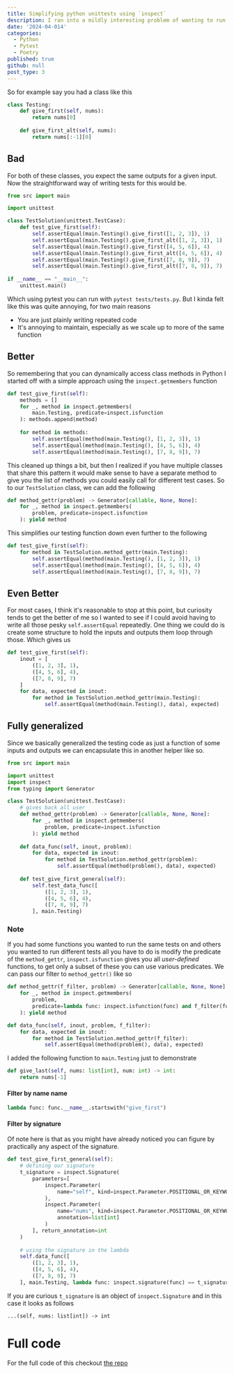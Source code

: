 ```yaml
---
title: Simplifying python unittests using `inspect`
description: I ran into a mildly interesting problem of wanting to run the same unit tests on multiple functions of a class without having to call each function individually, this is a short writeup of how I solved this problem and in the process found a nice way to only have to write a minimal number of tests
date: '2024-04-014'
categories:
  - Python
  - Pytest
  - Poetry
published: true
github: null
post_type: 3
---
```


So for example say you had a class like this
```python 
class Testing: 
    def give_first(self, nums): 
        return nums[0]
    
    def give_first_alt(self, nums): 
        return nums[:-1][0]
```
## Bad 
For both of these classes, you expect the same outputs for a given input. Now the straightforward way of writing tests for this would be.
```python 
from src import main

import unittest

class TestSolution(unittest.TestCase): 
    def test_give_first(self): 
        self.assertEqual(main.Testing().give_first([1, 2, 3]), 1)
        self.assertEqual(main.Testing().give_first_alt([1, 2, 3]), 1)
        self.assertEqual(main.Testing().give_first([4, 5, 6]), 4)
        self.assertEqual(main.Testing().give_first_alt([4, 5, 6]), 4)
        self.assertEqual(main.Testing().give_first([7, 8, 9]), 7)
        self.assertEqual(main.Testing().give_first_alt([7, 8, 9]), 7)
        
if __name__ == "__main__": 
    unittest.main()
```
Which using pytest you can run with `pytest tests/tests.py`. But I kinda felt like this was quite annoying, for two main reasons 
- You are just plainly writing repeated code 
- It's annoying to maintain, especially as we scale up to more of the same function 

## Better

So remembering that you can dynamically access class methods in Python I started off with a simple approach using the `inspect.getmembers` function 
```python
def test_give_first(self): 
    methods = []
    for _, method in inspect.getmembers(
        main.Testing, predicate=inspect.isfunction
    ): methods.append(method)
    
    for method in methods: 
        self.assertEqual(method(main.Testing(), [1, 2, 3]), 1)
        self.assertEqual(method(main.Testing(), [4, 5, 6]), 4)
        self.assertEqual(method(main.Testing(), [7, 8, 9]), 7)
```

This cleaned up things a bit, but then I realized if you have multiple classes that share this pattern it would make sense to have a separate method to give you the list of methods you could easily call for different test cases. So to our `TestSolution` class, we can add the following
```python
def method_gettr(problem) -> Generator[callable, None, None]: 
    for _, method in inspect.getmembers(
        problem, predicate=inspect.isfunction
    ): yield method
```

This simplifies our testing function down even further to the following 
```python
def test_give_first(self): 
    for method in TestSolution.method_gettr(main.Testing): 
        self.assertEqual(method(main.Testing(), [1, 2, 3]), 1)
        self.assertEqual(method(main.Testing(), [4, 5, 6]), 4)
        self.assertEqual(method(main.Testing(), [7, 8, 9]), 7)
```

## Even Better
For most cases, I think it's reasonable to stop at this point, but curiosity tends to get the better of me so I wanted to see if I could avoid having to write all those pesky `self.assertEqual` repeatedly. One thing we could do is create some structure to hold the inputs and outputs them loop through those. Which gives us 
```python 
def test_give_first(self):
    inout = [
        ([1, 2, 3], 1),
        ([4, 5, 6], 4),
        ([7, 8, 9], 7)
    ]
    for data, expected in inout: 
        for method in TestSolution.method_gettr(main.Testing): 
            self.assertEqual(method(main.Testing(), data), expected)
```

## Fully generalized
Since we basically generalized the testing code as just a function of some inputs and outputs we can encapsulate this in another helper like so.
```python 
from src import main

import unittest
import inspect
from typing import Generator

class TestSolution(unittest.TestCase): 
    # gives back all user 
    def method_gettr(problem) -> Generator[callable, None, None]: 
        for _, method in inspect.getmembers(
            problem, predicate=inspect.isfunction
        ): yield method
        
    def data_func(self, inout, problem): 
        for data, expected in inout:
            for method in TestSolution.method_gettr(problem): 
                self.assertEqual(method(problem(), data), expected)
        
    def test_give_first_general(self):
        self.test_data_func([
            ([1, 2, 3], 1),
            ([4, 5, 6], 4),
            ([7, 8, 9], 7)
        ], main.Testing)
```

### Note 

If you had some functions you wanted to run the same tests on and others you wanted to run different tests all you have to do is modify the predicate of the `method_gettr`, `inspect.isfunction` gives you all *user-defined* functions, to get only a subset of these you can use various predicates. We can pass our filter to `method_gettr()` like so 

```python 
def method_gettr(f_filter, problem) -> Generator[callable, None, None]: 
    for _, method in inspect.getmembers(
        problem, 
        predicate=lambda func: inspect.isfunction(func) and f_filter(func)
    ): yield method

def data_func(self, inout, problem, f_filter): 
    for data, expected in inout:
        for method in TestSolution.method_gettr(f_filter): 
            self.assertEqual(method(problem(), data), expected)
```

I added the following function to `main.Testing` just to demonstrate 
```python 
def give_last(self, nums: list[int], num: int) -> int: 
    return nums[-1]
```

#### Filter by name name 

```python
lambda func: func.__name__.startswith("give_first")
```

#### Filter by signature

Of note here is that as you might have already noticed you can figure by practically any aspect of the signature.

```python
def test_give_first_general(self):
    # defining our signature
    t_signature = inspect.Signature(
        parameters=[
            inspect.Parameter(
                name="self", kind=inspect.Parameter.POSITIONAL_OR_KEYWORD
            ),
            inspect.Parameter(
                name="nums", kind=inspect.Parameter.POSITIONAL_OR_KEYWORD, 
                annotation=list[int]
            )
        ], return_annotation=int
    )
        
    # using the signature in the lambda 
    self.data_func([
        ([1, 2, 3], 1),
        ([4, 5, 6], 4),
        ([7, 8, 9], 7)
    ], main.Testing, lambda func: inspect.signature(func) == t_signature)
```

If you are curious `t_signature` is an object of `inspect.Signature` and in this case it looks as follows
```
...(self, nums: list[int]) -> int
```

# Full code 
For the full code of this checkout [the repo](https://github.com/KaiErikNiermann/misc-testing/tree/main/method_testing)